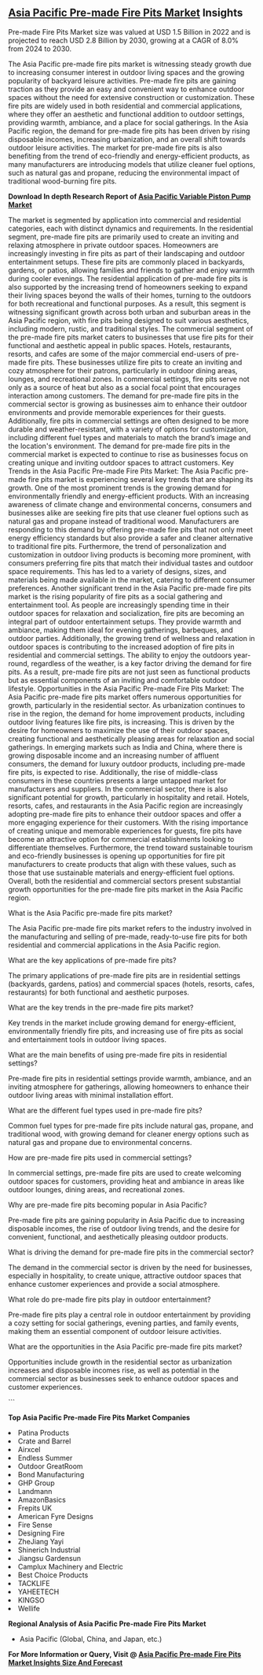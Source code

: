 <h2><a href="https://www.verifiedmarketreports.com/download-sample/?rid=345418&amp;utm_source=Github-Feb&amp;utm_medium=225" target="_blank">Asia Pacific Pre-made Fire Pits Market</a> Insights</h2><p>Pre-made Fire Pits Market size was valued at USD 1.5 Billion in 2022 and is projected to reach USD 2.8 Billion by 2030, growing at a CAGR of 8.0% from 2024 to 2030.</p><p><p>The Asia Pacific pre-made fire pits market is witnessing steady growth due to increasing consumer interest in outdoor living spaces and the growing popularity of backyard leisure activities. Pre-made fire pits are gaining traction as they provide an easy and convenient way to enhance outdoor spaces without the need for extensive construction or customization. These fire pits are widely used in both residential and commercial applications, where they offer an aesthetic and functional addition to outdoor settings, providing warmth, ambiance, and a place for social gatherings. In the Asia Pacific region, the demand for pre-made fire pits has been driven by rising disposable incomes, increasing urbanization, and an overall shift towards outdoor leisure activities. The market for pre-made fire pits is also benefiting from the trend of eco-friendly and energy-efficient products, as many manufacturers are introducing models that utilize cleaner fuel options, such as natural gas and propane, reducing the environmental impact of traditional wood-burning fire pits. <p><strong>Download In depth Research Report of <a href="https://www.verifiedmarketreports.com/download-sample/?rid=236118&amp;utm_source=Pulse-Dec&amp;utm_medium=225" target="_blank">Asia Pacific Variable Piston Pump Market</a></strong></p> The market is segmented by application into commercial and residential categories, each with distinct dynamics and requirements. In the residential segment, pre-made fire pits are primarily used to create an inviting and relaxing atmosphere in private outdoor spaces. Homeowners are increasingly investing in fire pits as part of their landscaping and outdoor entertainment setups. These fire pits are commonly placed in backyards, gardens, or patios, allowing families and friends to gather and enjoy warmth during cooler evenings. The residential application of pre-made fire pits is also supported by the increasing trend of homeowners seeking to expand their living spaces beyond the walls of their homes, turning to the outdoors for both recreational and functional purposes. As a result, this segment is witnessing significant growth across both urban and suburban areas in the Asia Pacific region, with fire pits being designed to suit various aesthetics, including modern, rustic, and traditional styles. The commercial segment of the pre-made fire pits market caters to businesses that use fire pits for their functional and aesthetic appeal in public spaces. Hotels, restaurants, resorts, and cafes are some of the major commercial end-users of pre-made fire pits. These businesses utilize fire pits to create an inviting and cozy atmosphere for their patrons, particularly in outdoor dining areas, lounges, and recreational zones. In commercial settings, fire pits serve not only as a source of heat but also as a social focal point that encourages interaction among customers. The demand for pre-made fire pits in the commercial sector is growing as businesses aim to enhance their outdoor environments and provide memorable experiences for their guests. Additionally, fire pits in commercial settings are often designed to be more durable and weather-resistant, with a variety of options for customization, including different fuel types and materials to match the brand’s image and the location's environment. The demand for pre-made fire pits in the commercial market is expected to continue to rise as businesses focus on creating unique and inviting outdoor spaces to attract customers. Key Trends in the Asia Pacific Pre-made Fire Pits Market: The Asia Pacific pre-made fire pits market is experiencing several key trends that are shaping its growth. One of the most prominent trends is the growing demand for environmentally friendly and energy-efficient products. With an increasing awareness of climate change and environmental concerns, consumers and businesses alike are seeking fire pits that use cleaner fuel options such as natural gas and propane instead of traditional wood. Manufacturers are responding to this demand by offering pre-made fire pits that not only meet energy efficiency standards but also provide a safer and cleaner alternative to traditional fire pits. Furthermore, the trend of personalization and customization in outdoor living products is becoming more prominent, with consumers preferring fire pits that match their individual tastes and outdoor space requirements. This has led to a variety of designs, sizes, and materials being made available in the market, catering to different consumer preferences. Another significant trend in the Asia Pacific pre-made fire pits market is the rising popularity of fire pits as a social gathering and entertainment tool. As people are increasingly spending time in their outdoor spaces for relaxation and socialization, fire pits are becoming an integral part of outdoor entertainment setups. They provide warmth and ambiance, making them ideal for evening gatherings, barbeques, and outdoor parties. Additionally, the growing trend of wellness and relaxation in outdoor spaces is contributing to the increased adoption of fire pits in residential and commercial settings. The ability to enjoy the outdoors year-round, regardless of the weather, is a key factor driving the demand for fire pits. As a result, pre-made fire pits are not just seen as functional products but as essential components of an inviting and comfortable outdoor lifestyle. Opportunities in the Asia Pacific Pre-made Fire Pits Market: The Asia Pacific pre-made fire pits market offers numerous opportunities for growth, particularly in the residential sector. As urbanization continues to rise in the region, the demand for home improvement products, including outdoor living features like fire pits, is increasing. This is driven by the desire for homeowners to maximize the use of their outdoor spaces, creating functional and aesthetically pleasing areas for relaxation and social gatherings. In emerging markets such as India and China, where there is growing disposable income and an increasing number of affluent consumers, the demand for luxury outdoor products, including pre-made fire pits, is expected to rise. Additionally, the rise of middle-class consumers in these countries presents a large untapped market for manufacturers and suppliers. In the commercial sector, there is also significant potential for growth, particularly in hospitality and retail. Hotels, resorts, cafes, and restaurants in the Asia Pacific region are increasingly adopting pre-made fire pits to enhance their outdoor spaces and offer a more engaging experience for their customers. With the rising importance of creating unique and memorable experiences for guests, fire pits have become an attractive option for commercial establishments looking to differentiate themselves. Furthermore, the trend toward sustainable tourism and eco-friendly businesses is opening up opportunities for fire pit manufacturers to create products that align with these values, such as those that use sustainable materials and energy-efficient fuel options. Overall, both the residential and commercial sectors present substantial growth opportunities for the pre-made fire pits market in the Asia Pacific region. <p>What is the Asia Pacific pre-made fire pits market? </p> <p>The Asia Pacific pre-made fire pits market refers to the industry involved in the manufacturing and selling of pre-made, ready-to-use fire pits for both residential and commercial applications in the Asia Pacific region.</p> <p>What are the key applications of pre-made fire pits? </p> <p>The primary applications of pre-made fire pits are in residential settings (backyards, gardens, patios) and commercial spaces (hotels, resorts, cafes, restaurants) for both functional and aesthetic purposes.</p> <p>What are the key trends in the pre-made fire pits market? </p> <p>Key trends in the market include growing demand for energy-efficient, environmentally friendly fire pits, and increasing use of fire pits as social and entertainment tools in outdoor living spaces.</p> <p>What are the main benefits of using pre-made fire pits in residential settings? </p> <p>Pre-made fire pits in residential settings provide warmth, ambiance, and an inviting atmosphere for gatherings, allowing homeowners to enhance their outdoor living areas with minimal installation effort.</p> <p>What are the different fuel types used in pre-made fire pits? </p> <p>Common fuel types for pre-made fire pits include natural gas, propane, and traditional wood, with growing demand for cleaner energy options such as natural gas and propane due to environmental concerns.</p> <p>How are pre-made fire pits used in commercial settings? </p> <p>In commercial settings, pre-made fire pits are used to create welcoming outdoor spaces for customers, providing heat and ambiance in areas like outdoor lounges, dining areas, and recreational zones.</p> <p>Why are pre-made fire pits becoming popular in Asia Pacific? </p> <p>Pre-made fire pits are gaining popularity in Asia Pacific due to increasing disposable incomes, the rise of outdoor living trends, and the desire for convenient, functional, and aesthetically pleasing outdoor products.</p> <p>What is driving the demand for pre-made fire pits in the commercial sector? </p> <p>The demand in the commercial sector is driven by the need for businesses, especially in hospitality, to create unique, attractive outdoor spaces that enhance customer experiences and provide a social atmosphere.</p> <p>What role do pre-made fire pits play in outdoor entertainment? </p> <p>Pre-made fire pits play a central role in outdoor entertainment by providing a cozy setting for social gatherings, evening parties, and family events, making them an essential component of outdoor leisure activities.</p> <p>What are the opportunities in the Asia Pacific pre-made fire pits market? </p> <p>Opportunities include growth in the residential sector as urbanization increases and disposable incomes rise, as well as potential in the commercial sector as businesses seek to enhance outdoor spaces and customer experiences.</p> ```</p><p><strong>Top Asia Pacific Pre-made Fire Pits Market Companies</strong></p><div data-test-id=""><p><li>Patina Products</li><li> Crate and Barrel</li><li> Airxcel</li><li> Endless Summer</li><li> Outdoor GreatRoom</li><li> Bond Manufacturing</li><li> GHP Group</li><li> Landmann</li><li> AmazonBasics</li><li> Frepits UK</li><li> American Fyre Designs</li><li> Fire Sense</li><li> Designing Fire</li><li> ZheJiang Yayi</li><li> Shinerich Industrial</li><li> Jiangsu Gardensun</li><li> Camplux Machinery and Electric</li><li> Best Choice Products</li><li> TACKLIFE</li><li> YAHEETECH</li><li> KINGSO</li><li> Wellife</li></p><div><strong>Regional Analysis of&nbsp;Asia Pacific Pre-made Fire Pits Market</strong></div><ul><li dir="ltr"><p dir="ltr">Asia Pacific (Global, China, and Japan, etc.)</p></li></ul><p><strong>For More Information or Query, Visit @&nbsp;</strong><strong><a href="https://www.verifiedmarketreports.com/product/pre-made-fire-pits-market/?utm_source=Github-Feb&amp;utm_medium=225" target="_blank">Asia Pacific Pre-made Fire Pits Market Insights Size And Forecast</a></strong></p></div><h2>&nbsp;</h2><div data-test-id="">&nbsp;</div>
